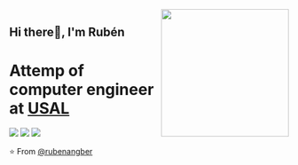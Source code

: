 <img align='right' src="https://media.giphy.com/media/M9gbBd9nbDrOTu1Mqx/giphy.gif" width="230">

## Hi there🙏, I'm Rubén
# Attemp of computer engineer at [USAL](https://usal.es/ "Título opcional del enlace") 

[![](https://img.shields.io/badge/Linkedin-rubenangber-darkblue)](https://www.linkedin.com/in/rub%C3%A9n-angoso-berrocal-0ab468278/)
[![](https://img.shields.io/badge/Gmail-rubenangber%40gmail.com-red)](mailto:rubenangber@gmail.com)
[![](https://img.shields.io/badge/Twitter-rubenangber-blue)](https://twitter.com/RubiGrowl)


⭐️ From [@rubenangber](https://github.com/rubenangber)
